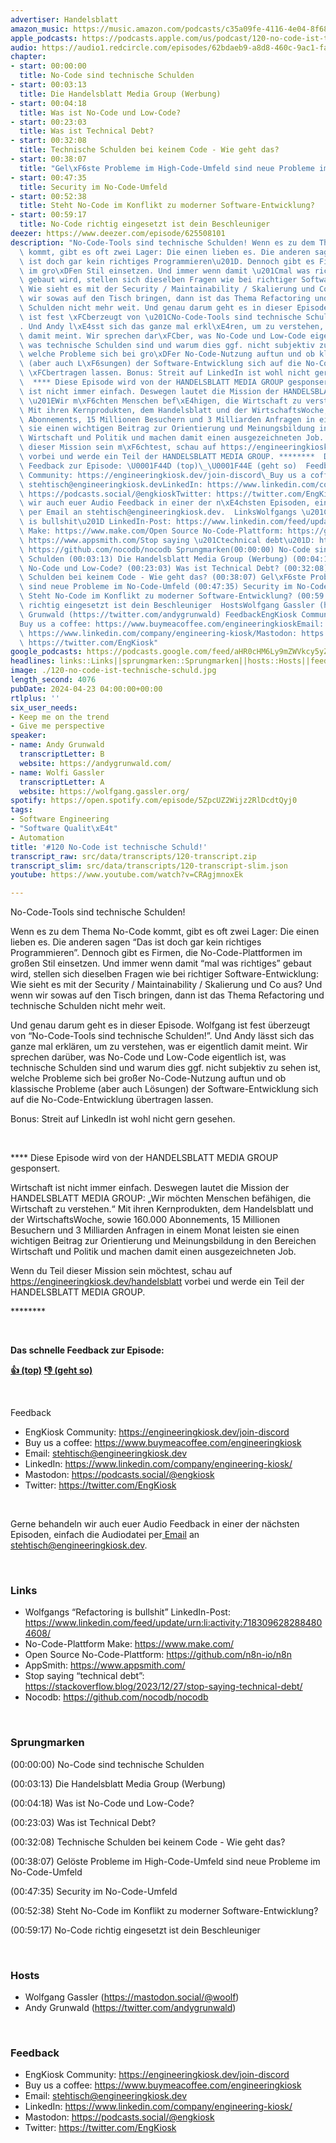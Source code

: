 ```yaml
---
advertiser: Handelsblatt
amazon_music: https://music.amazon.com/podcasts/c35a09fe-4116-4e04-8f68-77d61b112e46/episodes/c713d47b-6224-426d-be2b-9f48ddf558f1/engineering-kiosk-120-no-code-ist-technische-schuld
apple_podcasts: https://podcasts.apple.com/us/podcast/120-no-code-ist-technische-schuld/id1603082924?i=1000653285343&uo=4
audio: https://audio1.redcircle.com/episodes/62bdaeb9-a8d8-460c-9ac1-faca90db4180/stream.mp3
chapter:
- start: 00:00:00
  title: No-Code sind technische Schulden
- start: 00:03:13
  title: Die Handelsblatt Media Group (Werbung)
- start: 00:04:18
  title: Was ist No-Code und Low-Code?
- start: 00:23:03
  title: Was ist Technical Debt?
- start: 00:32:08
  title: Technische Schulden bei keinem Code - Wie geht das?
- start: 00:38:07
  title: "Gel\xF6ste Probleme im High-Code-Umfeld sind neue Probleme im No-Code-Umfeld"
- start: 00:47:35
  title: Security im No-Code-Umfeld
- start: 00:52:38
  title: Steht No-Code im Konflikt zu moderner Software-Entwicklung?
- start: 00:59:17
  title: No-Code richtig eingesetzt ist dein Beschleuniger
deezer: https://www.deezer.com/episode/625508101
description: "No-Code-Tools sind technische Schulden! Wenn es zu dem Thema No-Code\
  \ kommt, gibt es oft zwei Lager: Die einen lieben es. Die anderen sagen \u201CDas\
  \ ist doch gar kein richtiges Programmieren\u201D. Dennoch gibt es Firmen, die No-Code-Plattformen\
  \ im gro\xDFen Stil einsetzen. Und immer wenn damit \u201Cmal was richtiges\u201D\
  \ gebaut wird, stellen sich dieselben Fragen wie bei richtiger Software-Entwicklung:\
  \ Wie sieht es mit der Security / Maintainability / Skalierung und Co aus? Und wenn\
  \ wir sowas auf den Tisch bringen, dann ist das Thema Refactoring und technische\
  \ Schulden nicht mehr weit. Und genau darum geht es in dieser Episode. Wolfgang\
  \ ist fest \xFCberzeugt von \u201CNo-Code-Tools sind technische Schulden!\u201D\
  . Und Andy l\xE4sst sich das ganze mal erkl\xE4ren, um zu verstehen, was er eigentlich\
  \ damit meint. Wir sprechen dar\xFCber, was No-Code und Low-Code eigentlich ist,\
  \ was technische Schulden sind und warum dies ggf. nicht subjektiv zu sehen ist,\
  \ welche Probleme sich bei gro\xDFer No-Code-Nutzung auftun und ob klassische Probleme\
  \ (aber auch L\xF6sungen) der Software-Entwicklung sich auf die No-Code-Entwicklung\
  \ \xFCbertragen lassen. Bonus: Streit auf LinkedIn ist wohl nicht gern gesehen.\
  \  **** Diese Episode wird von der HANDELSBLATT MEDIA GROUP gesponsert. Wirtschaft\
  \ ist nicht immer einfach. Deswegen lautet die Mission der HANDELSBLATT MEDIA GROUP:\
  \ \u201EWir m\xF6chten Menschen bef\xE4higen, die Wirtschaft zu verstehen.\u201C\
  \ Mit ihren Kernprodukten, dem Handelsblatt und der WirtschaftsWoche, sowie 160.000\
  \ Abonnements, 15 Millionen Besuchern und 3 Milliarden Anfragen in einem Monat leisten\
  \ sie einen wichtigen Beitrag zur Orientierung und Meinungsbildung in den Bereichen\
  \ Wirtschaft und Politik und machen damit einen ausgezeichneten Job. Wenn du Teil\
  \ dieser Mission sein m\xF6chtest, schau auf https://engineeringkiosk.dev/handelsblatt\
  \ vorbei und werde ein Teil der HANDELSBLATT MEDIA GROUP. ********  Das schnelle\
  \ Feedback zur Episode: \U0001F44D (top)\_\U0001F44E (geht so)  Feedback EngKiosk\
  \ Community: https://engineeringkiosk.dev/join-discord\_Buy us a coffee: https://www.buymeacoffee.com/engineeringkioskEmail:\
  \ stehtisch@engineeringkiosk.devLinkedIn: https://www.linkedin.com/company/engineering-kiosk/Mastodon:\
  \ https://podcasts.social/@engkioskTwitter: https://twitter.com/EngKiosk Gerne behandeln\
  \ wir auch euer Audio Feedback in einer der n\xE4chsten Episoden, einfach die Audiodatei\
  \ per Email an stehtisch@engineeringkiosk.dev.  LinksWolfgangs \u201CRefactoring\
  \ is bullshit\u201D LinkedIn-Post: https://www.linkedin.com/feed/update/urn:li:activity:7183096282884804608/No-Code-Plattform\
  \ Make: https://www.make.com/Open Source No-Code-Plattform: https://github.com/n8n-io/n8nAppSmith:\
  \ https://www.appsmith.com/Stop saying \u201Ctechnical debt\u201D: https://stackoverflow.blog/2023/12/27/stop-saying-technical-debt/Nocodb:\
  \ https://github.com/nocodb/nocodb Sprungmarken(00:00:00) No-Code sind technische\
  \ Schulden (00:03:13) Die Handelsblatt Media Group (Werbung) (00:04:18) Was ist\
  \ No-Code und Low-Code? (00:23:03) Was ist Technical Debt? (00:32:08) Technische\
  \ Schulden bei keinem Code - Wie geht das? (00:38:07) Gel\xF6ste Probleme im High-Code-Umfeld\
  \ sind neue Probleme im No-Code-Umfeld (00:47:35) Security im No-Code-Umfeld (00:52:38)\
  \ Steht No-Code im Konflikt zu moderner Software-Entwicklung? (00:59:17) No-Code\
  \ richtig eingesetzt ist dein Beschleuniger  HostsWolfgang Gassler (https://mastodon.social/@woolf)Andy\
  \ Grunwald (https://twitter.com/andygrunwald) FeedbackEngKiosk Community: https://engineeringkiosk.dev/join-discord\_\
  Buy us a coffee: https://www.buymeacoffee.com/engineeringkioskEmail: stehtisch@engineeringkiosk.devLinkedIn:\
  \ https://www.linkedin.com/company/engineering-kiosk/Mastodon: https://podcasts.social/@engkioskTwitter:\
  \ https://twitter.com/EngKiosk"
google_podcasts: https://podcasts.google.com/feed/aHR0cHM6Ly9mZWVkcy5yZWRjaXJjbGUuY29tLzBlY2ZkZmQ3LWZkYTEtNGMzZC05NTE1LTQ3NjcyN2Y5ZGY1ZQ/episode/MDljYjIxNGEtYTIxOC00ZDU5LTgxZTAtN2I2ZTk2ZmExNDRl?sa=X&ved=0CAUQkfYCahcKEwiIjJvY6euFAxUAAAAAHQAAAAAQAQ
headlines: links::Links||sprungmarken::Sprungmarken||hosts::Hosts||feedback::Feedback
image: ./120-no-code-ist-technische-schuld.jpg
length_second: 4076
pubDate: 2024-04-23 04:00:00+00:00
rtlplus: ''
six_user_needs:
- Keep me on the trend
- Give me perspective
speaker:
- name: Andy Grunwald
  transcriptLetter: B
  website: https://andygrunwald.com/
- name: Wolfi Gassler
  transcriptLetter: A
  website: https://wolfgang.gassler.org/
spotify: https://open.spotify.com/episode/5ZpcUZ2Wijz2RlDcdtQyj0
tags:
- Software Engineering
- "Software Qualit\xE4t"
- Automation
title: '#120 No-Code ist technische Schuld!'
transcript_raw: src/data/transcripts/120-transcript.zip
transcript_slim: src/data/transcripts/120-transcript-slim.json
youtube: https://www.youtube.com/watch?v=CRAgjmnoxEk

---
```

<p>No-Code-Tools sind technische Schulden!</p><p>Wenn es zu dem Thema No-Code kommt, gibt es oft zwei Lager: Die einen lieben es. Die anderen sagen “Das ist doch gar kein richtiges Programmieren”. Dennoch gibt es Firmen, die No-Code-Plattformen im großen Stil einsetzen. Und immer wenn damit “mal was richtiges” gebaut wird, stellen sich dieselben Fragen wie bei richtiger Software-Entwicklung: Wie sieht es mit der Security / Maintainability / Skalierung und Co aus? Und wenn wir sowas auf den Tisch bringen, dann ist das Thema Refactoring und technische Schulden nicht mehr weit.</p><p>Und genau darum geht es in dieser Episode. Wolfgang ist fest überzeugt von “No-Code-Tools sind technische Schulden!”. Und Andy lässt sich das ganze mal erklären, um zu verstehen, was er eigentlich damit meint. Wir sprechen darüber, was No-Code und Low-Code eigentlich ist, was technische Schulden sind und warum dies ggf. nicht subjektiv zu sehen ist, welche Probleme sich bei großer No-Code-Nutzung auftun und ob klassische Probleme (aber auch Lösungen) der Software-Entwicklung sich auf die No-Code-Entwicklung übertragen lassen.</p><p>Bonus: Streit auf LinkedIn ist wohl nicht gern gesehen.</p><p><br></p><p>**** Diese Episode wird von der HANDELSBLATT MEDIA GROUP gesponsert.</p><p>Wirtschaft ist nicht immer einfach. Deswegen lautet die Mission der HANDELSBLATT MEDIA GROUP: „Wir möchten Menschen befähigen, die Wirtschaft zu verstehen.“ Mit ihren Kernprodukten, dem Handelsblatt und der WirtschaftsWoche, sowie 160.000 Abonnements, 15 Millionen Besuchern und 3 Milliarden Anfragen in einem Monat leisten sie einen wichtigen Beitrag zur Orientierung und Meinungsbildung in den Bereichen Wirtschaft und Politik und machen damit einen ausgezeichneten Job.</p><p>Wenn du Teil dieser Mission sein möchtest, schau auf<a href="https://engineeringkiosk.dev/handelsblatt"> https://engineeringkiosk.dev/handelsblatt</a> vorbei und werde ein Teil der HANDELSBLATT MEDIA GROUP.</p><p>********</p><p><br></p><p><strong>Das schnelle Feedback zur Episode:</strong></p><p><a href="https://api.openpodcast.dev/feedback/120/upvote" rel="nofollow"><strong>👍 (top)</strong></a><strong> </strong><a href="https://api.openpodcast.dev/feedback/120/downvote" rel="nofollow"><strong>👎 (geht so)</strong></a></p><p><br></p><p>Feedback</p><ul><li>EngKiosk Community: <a href="https://engineeringkiosk.dev/join-discord">https://engineeringkiosk.dev/join-discord</a> </li><li>Buy us a coffee: <a href="https://www.buymeacoffee.com/engineeringkiosk" rel="nofollow">https://www.buymeacoffee.com/engineeringkiosk</a></li><li>Email: <a href="mailto:stehtisch@engineeringkiosk.dev" rel="nofollow">stehtisch@engineeringkiosk.dev</a></li><li>LinkedIn: <a href="https://www.linkedin.com/company/engineering-kiosk/" rel="nofollow">https://www.linkedin.com/company/engineering-kiosk/</a></li><li>Mastodon: <a href="https://podcasts.social/@engkiosk" rel="nofollow">https://podcasts.social/@engkiosk</a></li><li>Twitter: <a href="https://twitter.com/EngKiosk" rel="nofollow">https://twitter.com/EngKiosk</a></li></ul><p><br></p><p>Gerne behandeln wir auch euer Audio Feedback in einer der nächsten Episoden, einfach die Audiodatei per<a href="https://engineeringkiosk.dev/kontakt/"> Email</a> an <a href="mailto:stehtisch@engineeringkiosk.dev" rel="nofollow">stehtisch@engineeringkiosk.dev</a>.</p><p><br></p><h3 id="links">Links</h3><ul><li>Wolfgangs “Refactoring is bullshit” LinkedIn-Post: <a href="https://www.linkedin.com/feed/update/urn:li:activity:7183096282884804608/" rel="nofollow">https://www.linkedin.com/feed/update/urn:li:activity:7183096282884804608/</a></li><li>No-Code-Plattform Make: <a href="https://www.make.com/en" rel="nofollow">https://www.make.com/</a></li><li>Open Source No-Code-Plattform: <a href="https://github.com/n8n-io/n8n" rel="nofollow">https://github.com/n8n-io/n8n</a></li><li>AppSmith: <a href="https://www.appsmith.com/" rel="nofollow">https://www.appsmith.com/</a></li><li>Stop saying “technical debt”: <a href="https://stackoverflow.blog/2023/12/27/stop-saying-technical-debt/" rel="nofollow">https://stackoverflow.blog/2023/12/27/stop-saying-technical-debt/</a></li><li>Nocodb: <a href="https://github.com/nocodb/nocodb" rel="nofollow">https://github.com/nocodb/nocodb</a></li></ul><p><br></p><h3 id="sprungmarken">Sprungmarken</h3><p>(00:00:00) No-Code sind technische Schulden</p><p>(00:03:13) Die Handelsblatt Media Group (Werbung)</p><p>(00:04:18) Was ist No-Code und Low-Code?</p><p>(00:23:03) Was ist Technical Debt?</p><p>(00:32:08) Technische Schulden bei keinem Code - Wie geht das?</p><p>(00:38:07) Gelöste Probleme im High-Code-Umfeld sind neue Probleme im No-Code-Umfeld</p><p>(00:47:35) Security im No-Code-Umfeld</p><p>(00:52:38) Steht No-Code im Konflikt zu moderner Software-Entwicklung?</p><p>(00:59:17) No-Code richtig eingesetzt ist dein Beschleuniger</p><p><br></p><h3 id="hosts">Hosts</h3><ul><li>Wolfgang Gassler (<a href="https://mastodon.social/@woolf" rel="nofollow">https://mastodon.social/@woolf</a>)</li><li>Andy Grunwald (<a href="https://twitter.com/andygrunwald" rel="nofollow">https://twitter.com/andygrunwald</a>)</li></ul><p><br></p><h3 id="feedback">Feedback</h3><ul><li>EngKiosk Community: <a href="https://engineeringkiosk.dev/join-discord">https://engineeringkiosk.dev/join-discord</a> </li><li>Buy us a coffee: <a href="https://www.buymeacoffee.com/engineeringkiosk" rel="nofollow">https://www.buymeacoffee.com/engineeringkiosk</a></li><li>Email: <a href="mailto:stehtisch@engineeringkiosk.dev" rel="nofollow">stehtisch@engineeringkiosk.dev</a></li><li>LinkedIn: <a href="https://www.linkedin.com/company/engineering-kiosk/" rel="nofollow">https://www.linkedin.com/company/engineering-kiosk/</a></li><li>Mastodon: <a href="https://podcasts.social/@engkiosk" rel="nofollow">https://podcasts.social/@engkiosk</a></li><li>Twitter: <a href="https://twitter.com/EngKiosk" rel="nofollow">https://twitter.com/EngKiosk</a></li></ul>